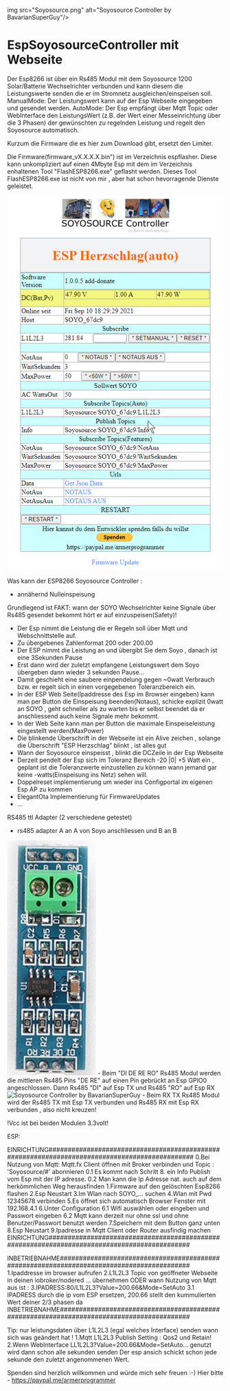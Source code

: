 img src="Soyosource.png" alt="Soyosource Controller by BavarianSuperGuy"/>

# EspSoyosourceController mit Webseite
Der Esp8266 ist über ein Rs485 Modul mit dem Soyosource 1200 Solar/Batterie Wechselrichter verbunden und kann diesem die Leistungswerte senden die er im Stromnetz ausgleichen/einspeisen soll. 
ManualMode: Der Leistungswert kann auf der Esp Webseite eingegeben und gesendet werden. 
AutoMode: Der Esp empfängt über Mqtt Topic oder WebInterface den LeistungsWert (z.B. der Wert einer Messeinrichtung über die 3 Phasen)
der gewünschten zu regelnden Leistung und regelt den Soyosource automatisch.

Kurzum die Firmware die es hier zum Download gibt, ersetzt den Limiter.

Die Firmware(firmware_vX.X.X.X.bin") ist im Verzeichnis espflasher.
Diese kann unkompliziert auf einen 4Mbyte Esp mit dem im Verzeichnis enhaltenen
Tool "FlashESP8266.exe" geflasht werden. 
Dieses Tool FlashESP8266.exe ist nicht von mir , aber hat schon hevorragende Dienste geleistet.

<img src="Webseite SOYOSOURCE Controller.png" alt="Soyosource Controller by BavarianSuperGuy"/>

Was kann der ESP8266 Soyosource Controller :

- annähernd Nulleinspeisung

Grundlegend ist FAKT: wann der SOYO Wechselrichter keine Signale über Rs485 gesendet bekommt hört er auf einzuspeisen(Safety)!

- Der Esp nimmt die Leistung die er Regeln soll über Mqtt und Webschnittstelle auf.
- Zu übergebenes Zahlenformat 200 oder 200.00
- Der ESP nimmt die Leistung an und übergibt Sie dem Soyo , danach ist eine 3Sekunden Pause
- Erst dann wird der zuletzt empfangene Leistungswert dem Soyo übergeben dann wieder 3 sekunden Pause...
- Damit geschieht eine saubere einpendelung gegen ~0watt Verbrauch bzw. er regelt sich in einen vorgegebenen Toleranzbereich ein.
- In der ESP Web Seite(Ipaddresse des Esp im Browser eingeben) kann man per Button die Einspeisung beenden(Notaus), schicke explizit 0watt an SOYO , geht schneller als zu warten bis er selbst beendet da er anschliessend auch keine Signale mehr bekommt.
- In der Web Seite kann man per Button die maximale Einspeiseleistung eingestellt werden(MaxPower)
- Die blinkende Überschrift in der Webseite ist ein Alive zeichen , solange die Überschrift "ESP Herzschlag" blinkt , ist alles gut
- Wann der Soyosource einspeisst , blinkt die DCZeile in der Esp Webseite
- Derzeit pendelt der Esp sich im Toleranz Bereich -20 |0| +5 Watt ein , geplant ist die Toleranzwerte einzustellen zu können wann jemand gar keine -watts(Einspeisung ins Netz) sehen will.
- Doppelreset implementierung um wieder ins Configportal im eigenen Esp AP zu kommen
- ElegantOta Implementierung für FirmwareUpdates
- ...




RS485 ttl Adapter (2 verschiedene getestet)
- rs485 adapter A an A von Soyo anschliessen und B an B

<img src="rs485.png" alt="Soyosource Controller by BavarianSuperGuy"/>
- Beim "DI DE RE RO" Rs485 Modul
werden die mittleren Rs485 Pins "DE RE" auf einen Pin gebrückt an Esp GPIO0 angeschlossen.
Dann Rs485 "DI" auf Esp TX  und Rs485 "RO" auf Esp RX 

<img src="rs485_2.png" alt="Soyosource Controller by BavarianSuperGuy"/>
- Beim RX TX Rs485 Modul
wird der Rs485 TX mit Esp TX verbunden und Rs485 RX mit Esp RX verbunden , also nicht kreuzen!

!Vcc ist bei beiden Modulen 3.3volt!


ESP:

EINRICHTUNG##############################################################################################
0.Bei Nutzung von Mqtt: Mqtt.fx Client öffnen mit Broker verbinden und Topic : 'Soyosource/#' abonnieren
0.1 Es kommt nach Schritt 8. ein Info Publish vom Esp mit der IP adresse.
0.2 Man kann die Ip Adresse nat. auch auf dem herkömmlichen Weg herausfinden
1.Firmware auf den gelöschten Esp8266 flashen
2.Esp Neustart
3.Im Wlan nach SOYO_... suchen
4.Wlan mit Pwd 12345678 verbinden
5.Es öffnet sich automatisch Browser Fenster mit 192.168.4.1
6.Unter Configuration
6.1 Wifi auswählen oder eingeben und Passwort eingeben
6.2 Mqtt kann derzeit nur ohne ssl und ohne Benutzer/Passwort benutzt werden
7.Speichern mit dem Button ganz unten
8.Esp Neustart
9.Ipadresse in Mqtt Client oder Router ausfindig machen
EINRICHTUNG#############################################################################################

INBETRIEBNAHME##########################################################################################
1.Ipaddresse im browser aufrufen
2.L1L2L3 Topic von geöffneter Webseite in deinen iobroker/nodered ... übernehmen
ODER wann Nutzung von Mqtt aus ist :
3.IPADRESS:80/L1L2L3?Value=200.66&Mode=SetAuto
3.1 IPADRESS durch die ip vom ESP ersetzen, 200.66 stellt den kummulierten Wert deiner 2/3 phasen da
INBETRIEBNAHME##########################################################################################

Tip:
nur leistungsdaten über L1L2L3 (egal welches Interface) senden
wann sich was geändert hat !
1.Mqtt L1L2L3 Publish Setting : Qos2 und Retain!
2.Wenn WebInterface LL1L2L3?Value=200.66&Mode=SetAuto... genutzt wird dann schon alle sekunden senden
Der esp ansich schickt schon jede sekunde den zuletzt angenommenen Wert.


Spenden sind herzlich willkommen und würde mich sehr freuen :-)
Hier bitte - https://paypal.me/armerprogrammer
